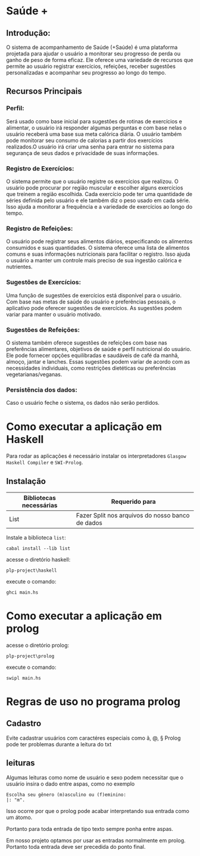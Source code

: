 # Saúde +
## Introdução:
O sistema de acompanhamento de Saúde (+Saúde) é uma plataforma projetada para ajudar o usuário a monitorar seu progresso de perda ou ganho de peso de forma eficaz. Ele oferece uma variedade de recursos que permite ao usuário registrar exercícios, refeições, receber sugestões personalizadas e acompanhar seu progresso ao longo do tempo.

## Recursos Principais

### Perfil: 
Será usado como base inicial para sugestões de rotinas de exercícios e alimentar, o usuário irá responder algumas perguntas e com base nelas o usuário receberá uma base sua meta calórica diária. O usuário também pode monitorar seu consumo de calorias a partir dos exercícios realizados.O usuário irá criar uma senha para entrar no sistema para segurança de seus dados e privacidade de suas informações.
 
### Registro de Exercícios: 
O sistema permite que o usuário registre os exercícios que realizou. O usuário pode procurar por região muscular e escolher alguns exercícios que treinem a região escolhida. Cada exercício pode ter uma quantidade de séries definida pelo usuário e ele também diz o peso usado em cada série. Isso ajuda a monitorar a frequência e a variedade de exercícios ao longo do tempo.

### Registro de Refeições: 
O usuário pode registrar seus alimentos diários, especificando os alimentos consumidos e suas quantidades. O sistema oferece uma lista de alimentos comuns e suas informações nutricionais para facilitar o registro. Isso ajuda o usuário a manter um controle mais preciso de sua ingestão calórica e nutrientes.

### Sugestões de Exercícios: 
Uma função de sugestões de exercícios está disponível para o usuário. Com base nas metas de saúde do usuário e preferências pessoais, o aplicativo pode oferecer sugestões de exercícios. As sugestões podem variar para manter o usuário motivado.

### Sugestões de Refeições: 
O sistema também oferece sugestões de refeições com base nas preferências alimentares, objetivos de saúde e perfil nutricional do usuário. Ele pode fornecer opções equilibradas e saudáveis de café da manhã, almoço, jantar e lanches. Essas sugestões podem variar de acordo com as necessidades individuais, como restrições dietéticas ou preferências vegetarianas/veganas.

### Persistência dos dados: 
Caso o usuário feche o sistema, os dados não serão perdidos.

# Como executar a aplicação em Haskell
Para rodar as aplicações é necessário instalar os interpretadores `Glasgow Haskell Compiler` e `SWI-Prolog`.

## Instalação

|Bibliotecas necessárias|Requerido para|
|-----------------------|--------------|
| List                  | Fazer Split nos arquivos do nosso banco de dados

Instale a biblioteca `list`:

```
cabal install --lib list
```

acesse o diretório haskell:

```
plp-project\haskell
```

execute o comando:

```
ghci main.hs
```

# Como executar a aplicação em prolog

acesse o diretório prolog:

```
plp-project\prolog
```

execute o comando:

```
swipl main.hs
```

# Regras de uso no programa prolog

## Cadastro

Evite cadastrar usuários com caractéres especiais como ã, @, §
Prolog pode ter problemas durante a leitura do txt

## leituras

Algumas leituras como nome de usuário e sexo podem necessitar que o usuário
insira o dado entre aspas, como no exemplo
```
Escolha seu gênero (m)asculino ou (f)eminino:
|: "m".
```

Isso ocorre por que o prolog pode acabar interpretando sua entrada como um átomo.

Portanto para toda entrada de tipo texto sempre ponha entre aspas.

Em nosso projeto optamos por usar as entradas normalmente em prolog. Portanto toda entrada deve ser precedida do ponto final.